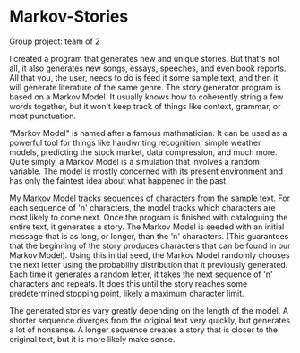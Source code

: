 # Markov-Stories #

Group project: team of 2

I created a program that generates new and unique stories. But that's not all, it also generates new songs, essays, speeches, and even book reports. All that you, the user, needs to do is feed it some sample text, and then it will generate literature of the same genre. The story generator program is based on a Markov Model. It usually knows how to coherently string a few words together, but it won't keep track of things like context, grammar, or most punctuation.

"Markov Model" is named after a famous mathmatician. It can be used as a powerful tool for things like handwriting recognition, simple weather models, predicting the stock market, data compression, and much more. Quite simply, a Markov Model is a simulation that involves a random variable. The model is mostly concerned with its present environment and has only the faintest idea about what happened in the past.

My Markov Model tracks sequences of characters from the sample text. For each sequence of 'n' characters, the model tracks which characters are most likely to come next.
Once the program is finished with cataloguing the entire text, it generates a story. The Markov Model is seeded with an initial message that is as long, or longer, than the 'n' characters. (This guarantees that the beginning of the story produces characters that can be found in our Markov Model). Using this initial seed, the Markov Model randomly chooses the next letter using the probability distribution that it previously generated. Each time it generates a random letter, it takes the next sequence of 'n' characters and repeats. It does this until the story reaches some predetermined stopping point, likely a maximum character limit.

The generated stories vary greatly depending on the length of the model. A shorter sequence diverges from the original text very quickly, but generates a lot of nonsense. A longer sequence creates a story that is closer to the original text, but it is more likely make sense.
